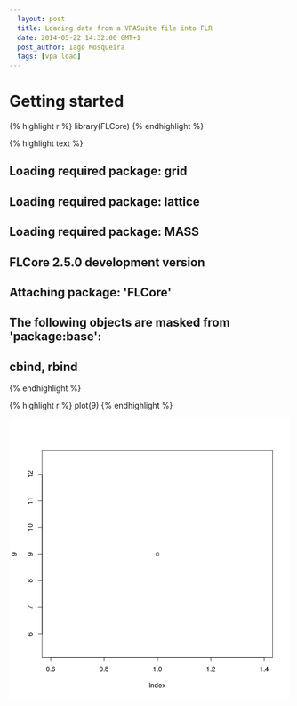 ```yaml
---
  layout: post
  title: Loading data from a VPASuite file into FLR
  date: 2014-05-22 14:32:00 GMT+1
  post_author: Iago Mosqueira
  tags: [vpa load]
---
```



# Getting started


{% highlight r %}
library(FLCore)
{% endhighlight %}



{% highlight text %}
## Loading required package: grid
## Loading required package: lattice
## Loading required package: MASS
## FLCore 2.5.0 development version
## 
## 
## Attaching package: 'FLCore'
## 
## The following objects are masked from 'package:base':
## 
##     cbind, rbind
{% endhighlight %}



{% highlight r %}
plot(9)
{% endhighlight %}

![plot of chunk unnamed-chunk-2](2014-05-22-loading-data-vpa/figure/unnamed-chunk-2.png) 


